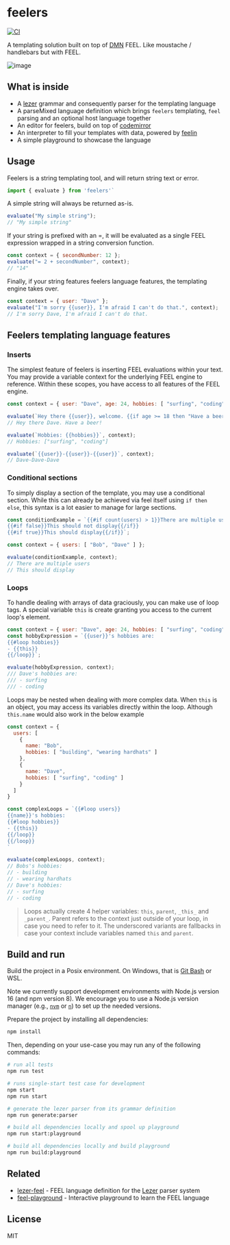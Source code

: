 # feelers

[![CI](https://github.com/bpmn-io/feelers/actions/workflows/CI.yml/badge.svg)](https://github.com/bpmn-io/feelers/actions/workflows/CI.yml)

A templating solution built on top of [DMN](https://www.omg.org/spec/DMN/) FEEL. 
Like moustache / handlebars but with FEEL.

![image](https://user-images.githubusercontent.com/17801113/222329383-c3e63077-e288-41e0-832d-7e71e331d76a.png)


## What is inside

* A [lezer](https://lezer.codemirror.net/) grammar and consequently parser for the templating language
* A parseMixed language definition which brings `feelers` templating, `feel` parsing and an optional host language together
* An editor for feelers, build on top of [codemirror](https://codemirror.net/)
* An interpreter to fill your templates with data, powered by [feelin](https://github.com/nikku/feelin)
* A simple playground to showcase the language 


## Usage 

Feelers is a string templating tool, and will return string text or error.

```js
import { evaluate } from 'feelers'`
```
A simple string will always be returned as-is.

```js
evaluate("My simple string");
// "My simple string"
```

If your string is prefixed with an =, it will be evaluated as a single FEEL expression wrapped in a string conversion function.

```js
const context = { secondNumber: 12 };
evaluate("= 2 + secondNumber", context);
// "14"
```

Finally, if your string features feelers language features, the templating engine takes over.

```js
const context = { user: "Dave" };
evaluate("I'm sorry {{user}}, I'm afraid I can't do that.", context);
// I'm sorry Dave, I'm afraid I can't do that.
```

## Feelers templating language features

### Inserts

The simplest feature of feelers is inserting FEEL evaluations within your text. You may provide a variable context for the underlying FEEL engine to reference. Within these scopes, you have access to all features of the FEEL engine.

```js
const context = { user: "Dave", age: 24, hobbies: [ "surfing", "coding" ] };

evaluate(`Hey there {{user}}, welcome. {{if age >= 18 then "Have a beer!" else "Here's some apple juice."}}`, context);
// Hey there Dave. Have a beer!

evaluate(`Hobbies: {{hobbies}}`, context);
// Hobbies: ["surfing", "coding"]

evaluate(`{{user}}-{{user}}-{{user}}`, context);
// Dave-Dave-Dave
```

### Conditional sections

To simply display a section of the template, you may use a conditional section. While this can already be achieved via feel itself using `if then else`, this syntax is a lot easier to manage for large sections.

```js
const conditionExample = `{{#if count(users) > 1}}There are multiple users{{/if}}
{{#if false}}This should not display{{/if}}
{{#if true}}This should display{{/if}}`;

const context = { users: [ "Bob", "Dave" ] };

evaluate(conditionExample, context);
// There are multiple users
// This should display
```

### Loops

To handle dealing with arrays of data graciously, you can make use of loop tags. A special variable `this` is create granting you access to the current loop's element.

```js
const context = { user: "Dave", age: 24, hobbies: [ "surfing", "coding" ] };
const hobbyExpression = `{{user}}'s hobbies are:
{{#loop hobbies}}
- {{this}}
{{/loop}}`;

evaluate(hobbyExpression, context);
/// Dave's hobbies are:
/// - surfing
/// - coding
```

Loops may be nested when dealing with more complex data. When `this` is an object, you may access its variables directly within the loop. Although `this.name` would also work in the below example

```js
const context = {
  users: [
    {
      name: "Bob",
      hobbies: [ "building", "wearing hardhats" ]
    },
    {
      name: "Dave",
      hobbies: [ "surfing", "coding" ]
    }
  ]
}

const complexLoops = `{{#loop users}}
{{name}}'s hobbies:
{{#loop hobbies}}
- {{this}}
{{/loop}}
{{/loop}}
`

evaluate(complexLoops, context);
// Bobs's hobbies:
// - building
// - wearing hardhats
// Dave's hobbies:
// - surfing
// - coding
```

> Loops actually create 4 helper variables: `this`, `parent`, `_this_` and `_parent_`. Parent refers to the context just outside of your loop, in case you need to refer to it. The underscored variants are fallbacks in case your context include variables named `this` and `parent`.

## Build and run

Build the project in a Posix environment. On Windows, that is [Git Bash](https://gitforwindows.org/) or WSL. 

Note we currently support development environments with Node.js version 16 (and npm version 8). We encourage you to use a Node.js version manager (e.g., [`nvm`](https://github.com/nvm-sh/nvm) or [`n`](https://github.com/tj/n)) to set up the needed versions.

Prepare the project by installing all dependencies:

```sh
npm install
```

Then, depending on your use-case you may run any of the following commands:

```sh
# run all tests
npm run test

# runs single-start test case for development
npm start
npm run start

# generate the lezer parser from its grammar definition
npm run generate:parser

# build all dependencies locally and spool up playground
npm run start:playground

# build all dependencies locally and build playground
npm run build:playground
```

## Related

* [lezer-feel](https://github.com/nikku/lezer-feel) - FEEL language definition for the [Lezer](https://lezer.codemirror.net/) parser system
* [feel-playground](https://github.com/nikku/feel-playground) - Interactive playground to learn the FEEL language

## License

MIT
